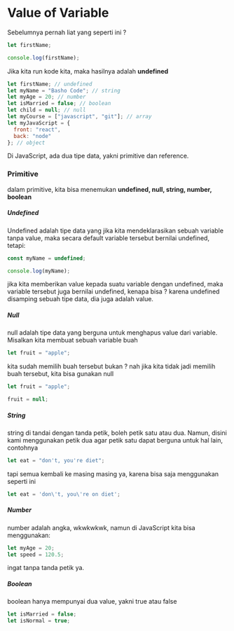 # Value of Variable

Sebelumnya pernah liat yang seperti ini ?

```javascript
let firstName;

console.log(firstName);
```

Jika kita run kode kita, maka hasilnya adalah **undefined**

```javascript
let firstName; // undefined
let myName = "Basho Code"; // string
let myAge = 20; // number
let isMarried = false; // boolean
let child = null; // null
let myCourse = ["javascript", "git"]; // array
let myJavaScript = {
  front: "react",
  back: "node"
}; // object
```

Di JavaScript, ada dua tipe data, yakni primitive dan reference.

### Primitive

dalam primitive, kita bisa menemukan **undefined, null, string, number, boolean**

##### Undefined

Undefined adalah tipe data yang jika kita mendeklarasikan sebuah variable tanpa value, maka secara default variable tersebut bernilai undefined, tetapi:

```javascript
const myName = undefined;

console.log(myName);
```

jika kita memberikan value kepada suatu variable dengan undefined, maka variable tersebut juga bernilai undefined, kenapa bisa ? karena undefined disamping sebuah tipe data, dia juga adalah value.

##### Null

null adalah tipe data yang berguna untuk menghapus value dari variable. Misalkan kita membuat sebuah variable buah

```javascript
let fruit = "apple";
```

kita sudah memilih buah tersebut bukan ? nah jika kita tidak jadi memilih buah tersebut, kita bisa gunakan null

```javascript
let fruit = "apple";

fruit = null;
```

##### String

string di tandai dengan tanda petik, boleh petik satu atau dua. Namun, disini kami menggunakan petik dua agar petik satu dapat berguna untuk hal lain, contohnya

```javascript
let eat = "don't, you're diet";
```

tapi semua kembali ke masing masing ya, karena bisa saja menggunakan seperti ini

```javascript
let eat = 'don\'t, you\'re on diet';
```

##### Number

number adalah angka, wkwkwkwk, namun di JavaScript kita bisa menggunakan:

```javascript
let myAge = 20;
let speed = 120.5;
```

ingat tanpa tanda petik ya.

##### Boolean

boolean hanya mempunyai dua value, yakni true atau false

```javascript
let isMarried = false;
let isNormal = true;
```
